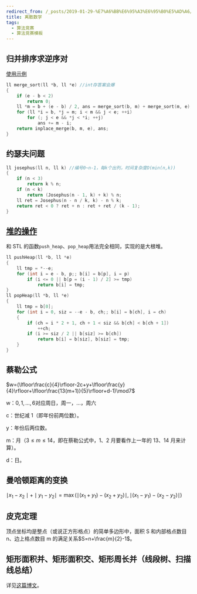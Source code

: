 ```yaml
---
redirect_from: /_posts/2019-01-29-%E7%A6%BB%E6%95%A3%E6%95%B0%E5%AD%A6/
title: 离散数学
tags:
  - 算法竞赛
  - 算法竞赛模板
---
```


## 归并排序求逆序对

[使用示例](https://vjudge.net/solution/19421786)

```cpp
ll merge_sort(ll *b, ll *e) //int存答案会爆
{
	if (e - b < 2)
		return 0;
	ll *m = b + (e - b) / 2, ans = merge_sort(b, m) + merge_sort(m, e);
	for (ll *i = b, *j = m; i < m && j < e; ++i)
		for (; j < e && *j < *i; ++j)
			ans += m - i;
	return inplace_merge(b, m, e), ans;
}
```

## 约瑟夫问题

```cpp
ll josephus(ll n, ll k) //编号0~n-1，每k个出列，时间复杂度O(min(n,k))
{
	if (n < 3)
		return k % n;
	if (n < k)
		return (Josephus(n - 1, k) + k) % n;
	ll ret = Josephus(n - n / k, k) - n % k;
	return ret < 0 ? ret + n : ret + ret / (k - 1);
}
```

## [堆的操作](https://vjudge.net/solution/19943623)

和 STL 的函数`push_heap`、`pop_heap`用法完全相同，实现的是大根堆。

```cpp
ll pushHeap(ll *b, ll *e)
{
	ll tmp = *--e;
	for (int i = e - b, p;; b[i] = b[p], i = p)
		if (i <= 0 || b[p = (i - 1) / 2] >= tmp)
			return b[i] = tmp;
}
ll popHeap(ll *b, ll *e)
{
	ll tmp = b[0];
	for (int i = 0, siz = --e - b, ch;; b[i] = b[ch], i = ch)
	{
		if (ch = i * 2 + 1, ch + 1 < siz && b[ch] < b[ch + 1])
			++ch;
		if (i >= siz / 2 || b[siz] >= b[ch])
			return b[i] = b[siz], b[siz] = tmp;
	}
}
```

## 蔡勒公式

$w=(\lfloor\frac{c}{4}\rfloor-2c+y+\lfloor\frac{y}{4}\rfloor+\lfloor\frac{13(m+1)}{5}\rfloor+d-1)\mod7$

w：$0,1,\dots,6$对应周日，周一，$\dots$，周六

c：世纪减 1（即年份前两位数）。

y：年份后两位数。

m：月（$3\leq m\leq14$，即在蔡勒公式中，1、2 月要看作上一年的 13、14 月来计算）。

d：日。

## 曼哈顿距离的变换

$\mid x_1−x_2\mid +\mid y_1−y_2\mid=\max (\mid (x_1 + y_1)−(x_2 + y_2)\mid ,\mid (x_1 −y_1)−(x_2 −y_2)\mid )$

## 皮克定理

顶点坐标均是整点（或说正方形格点）的简单多边形中，面积 S 和内部格点数目 n、边上格点数目 m 的满足关系$S=n+\frac{m}{2}-1$。

## 矩形面积并、矩形面积交、矩形周长并（线段树、扫描线总结）

详见[这篇博文](https://wu-kan.cn/_posts/2019-02-26-矩形面积并-矩形面积交-矩形周长并-线段树-扫描线总结/)。

